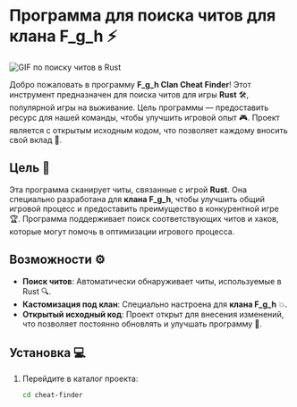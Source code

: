 # Программа для поиска читов для клана F_g_h ⚡

![GIF по поиску читов в Rust](https://cdn.discordapp.com/attachments/1347994060912070757/1348252634087165962/standard.gif?ex=67cec99d&is=67cd781d&hm=becfe7886141889ebd3a4d57b1e08e2898fd6061b445b8f0607a6cad71f11b02&)

Добро пожаловать в программу **F_g_h Clan Cheat Finder**! Этот инструмент предназначен для поиска читов для игры **Rust** 🛠️, популярной игры на выживание. Цель программы — предоставить ресурс для нашей команды, чтобы улучшить игровой опыт 🎮. Проект является с открытым исходным кодом, что позволяет каждому вносить свой вклад 🤝.

## Цель 🎯

Эта программа сканирует читы, связанные с игрой **Rust**. Она специально разработана для **клана F_g_h**, чтобы улучшить общий игровой процесс и предоставить преимущество в конкурентной игре 🏆. Программа поддерживает поиск соответствующих читов и хаков, которые могут помочь в оптимизации игрового процесса.

## Возможности ⚙️

- **Поиск читов**: Автоматически обнаруживает читы, используемые в Rust 🔍.
- **Кастомизация под клан**: Специально настроена для **клана F_g_h** 💥.
- **Открытый исходный код**: Проект открыт для внесения изменений, что позволяет постоянно обновлять и улучшать программу 🔄.

## Установка 💻

1. Перейдите в каталог проекта:
   ```bash
   cd cheat-finder

